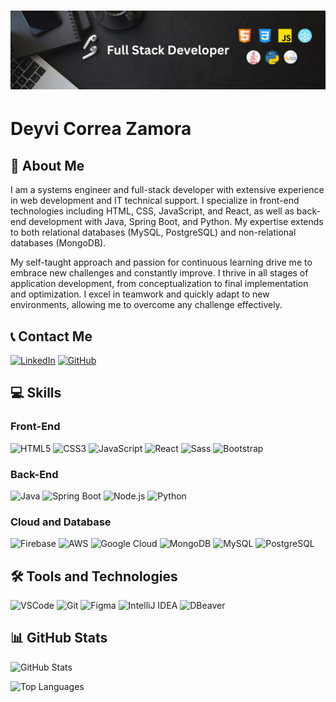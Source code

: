 <h1 align="center">
  <img src="Banner2024.png" alt="header-image">
</h1>

# Deyvi Correa Zamora

## 🌟 About Me

I am a systems engineer and full-stack developer with extensive experience in web development and IT technical support. I specialize in front-end technologies including HTML, CSS, JavaScript, and React, as well as back-end development with Java, Spring Boot, and Python. My expertise extends to both relational databases (MySQL, PostgreSQL) and non-relational databases (MongoDB).

My self-taught approach and passion for continuous learning drive me to embrace new challenges and constantly improve. I thrive in all stages of application development, from conceptualization to final implementation and optimization. I excel in teamwork and quickly adapt to new environments, allowing me to overcome any challenge effectively.

## 📞 Contact Me

[![LinkedIn](https://img.shields.io/badge/-LinkedIn-0A66C2?style=for-the-badge&logo=linkedin&logoColor=white)](https://www.linkedin.com/in/deyvi-correa-zamora/)
[![GitHub](https://img.shields.io/badge/GitHub-181717?style=for-the-badge&logo=github&logoColor=white)](https://github.com/DeyviCZ)

## 💻 Skills

### Front-End

![HTML5](https://img.shields.io/badge/HTML5-E34F26?style=for-the-badge&logo=html5&logoColor=white)
![CSS3](https://img.shields.io/badge/CSS3-1572B6?style=for-the-badge&logo=css3&logoColor=white)
![JavaScript](https://img.shields.io/badge/JavaScript-F7DF1E?style=for-the-badge&logo=javascript&logoColor=black)
![React](https://img.shields.io/badge/React-61DAFB?style=for-the-badge&logo=react&logoColor=black)
![Sass](https://img.shields.io/badge/Sass-CC6699?style=for-the-badge&logo=sass&logoColor=white)
![Bootstrap](https://img.shields.io/badge/Bootstrap-563D7C?style=for-the-badge&logo=bootstrap&logoColor=white)

### Back-End

![Java](https://img.shields.io/badge/Java-007396?style=for-the-badge&logo=java&logoColor=white)
![Spring Boot](https://img.shields.io/badge/Spring%20Boot-6DB33F?style=for-the-badge&logo=springboot&logoColor=white)
![Node.js](https://img.shields.io/badge/Node.js-339933?style=for-the-badge&logo=node.js&logoColor=white)
![Python](https://img.shields.io/badge/Python-000000?style=for-the-badge&logo=python&logoColor=FFD43B)

### Cloud and Database

![Firebase](https://img.shields.io/badge/Firebase-FFCA28?style=for-the-badge&logo=firebase&logoColor=black)
![AWS](https://img.shields.io/badge/AWS-232F3E?style=for-the-badge&logo=amazon-aws&logoColor=white)
![Google Cloud](https://img.shields.io/badge/Google%20Cloud-4285F4?style=for-the-badge&logo=google-cloud&logoColor=white)
![MongoDB](https://img.shields.io/badge/MongoDB-47A248?style=for-the-badge&logo=mongodb&logoColor=white)
![MySQL](https://img.shields.io/badge/MySQL-00758F?style=for-the-badge&logo=mysql&logoColor=white)
![PostgreSQL](https://img.shields.io/badge/PostgreSQL-4169E1?style=for-the-badge&logo=postgresql&logoColor=white)

## 🛠 Tools and Technologies

![VSCode](https://img.shields.io/badge/VSCode-0078D4?style=for-the-badge&logo=visual%20studio%20code&logoColor=white)
![Git](https://img.shields.io/badge/Git-F05032?style=for-the-badge&logo=git&logoColor=white)
![Figma](https://img.shields.io/badge/Figma-F24E1E?style=for-the-badge&logo=figma&logoColor=white)
![IntelliJ IDEA](https://img.shields.io/badge/IntelliJ_IDEA-000000?style=for-the-badge&logo=intellij-idea&logoColor=white)
![DBeaver](https://img.shields.io/badge/DBeaver-000000?style=for-the-badge&logo=dbeaver&logoColor=white)

## 📊 GitHub Stats

![GitHub Stats](https://github-readme-stats.vercel.app/api?username=DeyviCZ&theme=transparent&bg_color=000&border_color=30A3DC&show_icons=true&icon_color=30A3DC&title_color=E94D5F&text_color=FFF)

![Top Languages](https://github-readme-stats-git-masterrstaa-rickstaa.vercel.app/api/top-langs/?username=DeyviCZ&bg_color=000&border_color=30A3DC&title_color=E94D5F&text_color=FFF)
